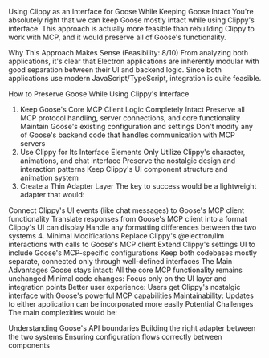 Using Clippy as an Interface for Goose While Keeping Goose Intact
You're absolutely right that we can keep Goose mostly intact while using Clippy's interface. This approach is actually more feasible than rebuilding Clippy to work with MCP, and it would preserve all of Goose's functionality.

Why This Approach Makes Sense (Feasibility: 8/10)
From analyzing both applications, it's clear that Electron applications are inherently modular with good separation between their UI and backend logic. Since both applications use modern JavaScript/TypeScript, integration is quite feasible.

How to Preserve Goose While Using Clippy's Interface
1. Keep Goose's Core MCP Client Logic Completely Intact
Preserve all MCP protocol handling, server connections, and core functionality
Maintain Goose's existing configuration and settings
Don't modify any of Goose's backend code that handles communication with MCP servers
2. Use Clippy for Its Interface Elements Only
Utilize Clippy's character, animations, and chat interface
Preserve the nostalgic design and interaction patterns
Keep Clippy's UI component structure and animation system
3. Create a Thin Adapter Layer
The key to success would be a lightweight adapter that would:

Connect Clippy's UI events (like chat messages) to Goose's MCP client functionality
Translate responses from Goose's MCP client into a format Clippy's UI can display
Handle any formatting differences between the two systems
4. Minimal Modifications
Replace Clippy's @electron/llm interactions with calls to Goose's MCP client
Extend Clippy's settings UI to include Goose's MCP-specific configurations
Keep both codebases mostly separate, connected only through well-defined interfaces
The Main Advantages
Goose stays intact: All the core MCP functionality remains unchanged
Minimal code changes: Focus only on the UI layer and integration points
Better user experience: Users get Clippy's nostalgic interface with Goose's powerful MCP capabilities
Maintainability: Updates to either application can be incorporated more easily
Potential Challenges
The main complexities would be:

Understanding Goose's API boundaries
Building the right adapter between the two systems
Ensuring configuration flows correctly between components
